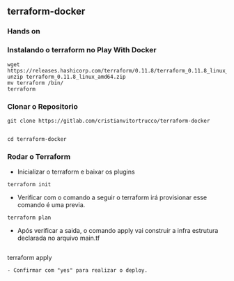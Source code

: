 ## terraform-docker

### Hands on

### Instalando o terraform no Play With Docker
```
wget https://releases.hashicorp.com/terraform/0.11.8/terraform_0.11.8_linux_amd64.zip
unzip terraform_0.11.8_linux_amd64.zip
mv terraform /bin/
terraform
```

### Clonar o Repositorio 
```
git clone https://gitlab.com/cristianvitortrucco/terraform-docker


cd terraform-docker 

````

### Rodar o Terraform

- Inicializar o terraform e baixar os plugins

```
terraform init
```

- Verificar com o comando a seguir o terraform irá provisionar esse comando é uma previa.
```
terraform plan
```

- Após verificar a saida, o comando apply vai construir a infra estrutura declarada no arquivo main.tf
```
```
terraform apply
```
- Confirmar com "yes" para realizar o deploy.
